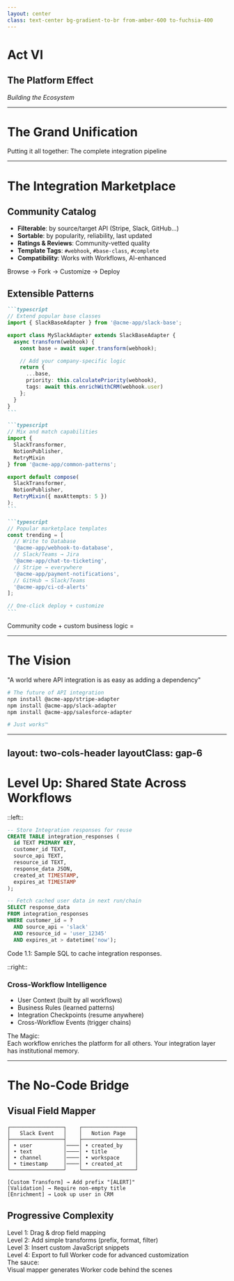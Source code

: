 ```yaml
---
layout: center
class: text-center bg-gradient-to-br from-amber-600 to-fuchsia-400
---
```


# Act VI

## The Platform Effect

_Building the Ecosystem_

<!-- speaker:
"Act Six: The Platform Effect."
Now we're going to see how all of this comes together to build an ecosystem.
Tone: Vision and synthesis — bringing it all together.
Transition: "Let me show you the complete pipeline..."
-->

---

# The Grand Unification

<div class="text-center mb-8">

<div class="text-2xl mb-6 font-bold">Putting it all together: The complete integration pipeline</div>

</div>

<script setup>
const pipelineDiagram = `
vars: {
  d2-config: {
    layout-engine: elk
  }
}
direction: right

dispatch_event: {
  label: "Event Dispatch"
  style: { fill: '#cf84a4' }
}

# AI Generation Container
ai_generation: {
  label: "AI Generation"
  style: {
    fill: '#E9D5FF'
    stroke: '#8B5CF6'
    stroke-width: 2
  }

  api_docs: {
    label: "API Docs +\\nOpenAPI Spec"
    shape: document
    style: { fill: '#3B82F6' }
  }
  ai: {
    label: "AI Model"
    shape: hexagon
    style: { fill: '#8B5CF6' }
  }
  adapter: {
    label: "Generated\\nAdapter Code"
    shape: rectangle
    style: { fill: '#10B981' }
  }

  api_docs -> ai
  ai -> adapter
}

# BYO Path
byo_adapter: {
  label: "BYO\\nAdapter"
  shape: rectangle
  style: { fill: '#EC4899' }
}

# Worker Translator
worker: {
  label: "Worker\\nTranslator"
  shape: rectangle
  style: { fill: '#F59E0B' }
}

# Orchestration
workflow: {
  label: "Workflow\\nOrchestrator"
  shape: rectangle
  style: { fill: '#EF4444' }
}
notification: {
  label: "Real-time\\nUpdates"
  shape: cloud
  style: { fill: '#84CC16' }
}

# Customer
customer: {
  label: "Customer App\\nHappy & Unified"
  shape: oval
  style: { fill: '#06B6D4' }
}

# Flow
dispatch_event -> ai_generation.adapter
dispatch_event -> byo_adapter
ai_generation.adapter -> worker
byo_adapter -> worker
worker -> workflow
workflow -> notification
notification -> customer`
</script>

<D2Diagram
  :code="pipelineDiagram"
  :scale="0.5"
  class="mx-auto"
/>

<!-- speaker:
"The Grand Unification — putting it all together. This is where all six acts converge into one coherent system."
Walk through the pipeline slowly: "Top path: API docs and OpenAPI specs go into the AI model, which generates adapter code. Bottom path: Bring-your-own adapter if you already have custom logic."
"Both paths converge at the Worker Translator. Doesn't matter if the adapter came from AI or from your engineering team — it gets the same treatment."
"Worker feeds the Workflow Orchestrator — remember, the one that can sleep for days and wake up exactly where it left off."
"Workflow sends real-time updates to your customer app, which sees one beautiful, unified schema."
Pause: "Two paths converge. AI-generated or bring-your-own. Both get edge deployment, both get workflows, both get platform benefits."
"This is the power of platform thinking. You're not building features — you're building an ecosystem where the pieces compose."
Tone: This is the synthesis moment. Everything comes together.
Transition: "But it gets even better when you add community effects..."
-->

---

# The Integration Marketplace

<div class="grid grid-cols-2 gap-8">

<div>

## **Community Catalog** <carbon-store class="inline-block" />

<div class="text-sm mt-8 p-4 bg-gray-100 dark:bg-gray-700 rounded-lg">

- **Filterable**: by source/target API (Stripe, Slack, GitHub...)
- **Sortable**: by popularity, reliability, last updated
- **Ratings & Reviews**: Community-vetted quality
- **Template Tags**: `#webhook`, `#base-class`, `#complete`
- **Compatibility**: Works with Workflows, AI-enhanced

</div>

<div class="p-4 bg-gray-100 dark:bg-gray-700 rounded-lg mt-4 text-sm font-bold">
<tabler-bulb class="inline-block" /> Browse → Fork → Customize → Deploy
</div>

</div>

<div>

## **Extensible Patterns** <tabler-puzzle class="inline-block" />

<div class="mt-8">

````md magic-move {lines: true}
```typescript
// Extend popular base classes
import { SlackBaseAdapter } from '@acme-app/slack-base';

export class MySlackAdapter extends SlackBaseAdapter {
  async transform(webhook) {
    const base = await super.transform(webhook);

    // Add your company-specific logic
    return {
      ...base,
      priority: this.calculatePriority(webhook),
      tags: await this.enrichWithCRM(webhook.user)
    };
  }
}
```

```typescript
// Mix and match capabilities
import {
  SlackTransformer,
  NotionPublisher,
  RetryMixin
} from '@acme-app/common-patterns';

export default compose(
  SlackTransformer,
  NotionPublisher,
  RetryMixin({ maxAttempts: 5 })
);
```

```typescript
// Popular marketplace templates
const trending = [
  // Write to Database
  '@acme-app/webhook-to-database',
  // Slack/Teams → Jira
  '@acme-app/chat-to-ticketing',
  // Stripe → everywhere
  '@acme-app/payment-notifications',
  // GitHub → Slack/Teams
  '@acme-app/ci-cd-alerts'
];

// One-click deploy + customize
```
````

</div>

</div>

</div>

<v-click at="2">

<div class="mt-8 text-center text-xl font-bold">
Community code + custom business logic = <tabler-heart class="inline-block text-red-500" />
</div>

</v-click>

<!-- speaker:
"The Integration Marketplace. This is where platforms become ecosystems."
Left side: "Imagine npm, but for API integrations. Filterable by source and target — 'show me all Stripe to Slack adapters.' Sortable by popularity and reliability. Ratings and reviews from the community."
"Template tags: is this a complete integration or just a base class you extend? Does it work with Workflows? Is it AI-enhanced?"
"The workflow: Browse. Fork. Customize. Deploy. Same as any other open source package."
Right side: "Extensible patterns — this is where it gets interesting."
Point to the first code block: "Extend a popular base class. Someone already wrote a solid Slack adapter. You inherit it, add your company-specific logic — priority calculation, CRM enrichment — done."
Second block: "Or mix and match capabilities like Lego blocks. SlackTransformer + NotionPublisher + RetryMixin. Compose the integration from tested, battle-hardened pieces."
Third block: "Popular templates: webhook-to-database, chat-to-ticketing, payment-notifications. The patterns that everyone needs."
Pause: "Community code + custom business logic = love."
"This isn't just 'code sharing.' This is network effects. The more adapters in the marketplace, the less work everyone has to do. Every new integration makes the platform more valuable for everyone."
Tone: This is the vision of a thriving ecosystem.
Transition: "Let me paint you the full vision..."
-->

---

# **The Vision** <carbon-rocket class="inline-block" />

<div class="p-6 bg-gradient-to-r from-blue-100 to-purple-100 dark:from-blue-900 dark:to-purple-900 rounded-lg m-8 mt-16">

<div class="text-lg font-bold mb-4">
"A world where API integration is as easy as adding a dependency"
</div>

```bash
# The future of API integration
npm install @acme-app/stripe-adapter
npm install @acme-app/slack-adapter
npm install @acme-app/salesforce-adapter

# Just works™️
```

</div>

<!-- speaker:
"The Vision: A world where API integration is as easy as adding a dependency."
Read the commands slowly: "npm install @acme-app/stripe-adapter. npm install @acme-app/slack-adapter. npm install @acme-app/salesforce-adapter."
Pause: "And it just works."
"No reading documentation. No writing transformation code. No debugging edge cases. No Kafka clusters to maintain."
"Just... works."
"Think about what this means for a startup. Day one, you need to integrate with Stripe. You npm install an adapter. Day two, customer asks for Slack notifications. npm install. Day three, they want Salesforce sync. npm install."
"You spent zero engineering time on integrations. You spent it on your actual product. The thing that makes you different."
"This is the vision. Not 'integrations are faster.' Not 'integrations are cheaper.' Integrations disappear as a concern."
Let that vision land. Let the audience imagine it.
Tone: Inspiring, but grounded in practical benefit.
Transition: "And there's one more piece that makes this all powerful — shared state..."
-->

---
layout: two-cols-header
layoutClass: gap-6
---

# Level Up: Shared State Across Workflows

::left::

```sql
-- Store Integration responses for reuse
CREATE TABLE integration_responses (
  id TEXT PRIMARY KEY,
  customer_id TEXT,
  source_api TEXT,
  resource_id TEXT,
  response_data JSON,
  created_at TIMESTAMP,
  expires_at TIMESTAMP
);

-- Fetch cached user data in next run/chain
SELECT response_data
FROM integration_responses
WHERE customer_id = ?
  AND source_api = 'slack'
  AND resource_id = 'user_12345'
  AND expires_at > datetime('now');
```
<div class="text-center text-xs">
  Code 1.1: Sample SQL to cache integration responses.
</div>

::right::

### **Cross-Workflow Intelligence** <carbon-rocket class="inline-block" />

<div class="mt-4 p-4 bg-neutral-100 dark:bg-neutral-700 rounded text-sm">

- <tabler-user class="inline-block" /> User Context (built by all workflows)
- <tabler-clipboard class="inline-block" /> Business Rules (learned patterns)
- <tabler-bookmark class="inline-block" /> Integration Checkpoints (resume anywhere)
- <tabler-link class="inline-block" /> Cross-Workflow Events (trigger chains)

</div>

<div v-click="1" class="mt-6 p-4 bg-gradient-to-r from-green-100 to-blue-100 dark:from-green-900 dark:to-blue-900 rounded-lg">
<div class="font-bold">The Magic:</div>
<div class="text-sm">Each workflow enriches the platform for all others. Your integration layer has institutional memory.</div>
</div>

<!-- speaker:
"Level Up: Shared State Across Workflows. This is where the platform becomes intelligent."
Point to the SQL schema: "Store integration responses for reuse. You called Slack's user API to fetch Alice's profile? Cache it. Next workflow that needs Alice's data? Instant retrieval. No redundant API calls."
"This isn't just caching. It's building institutional memory."
Right side: "User Context built by all workflows. Every time any integration touches a user, it enriches the shared knowledge base."
"Business Rules — the platform learns patterns. 'Alice from Engineering always wants critical alerts in #ops, not #engineering.' That's stored. Applied automatically."
"Integration Checkpoints — resume anywhere. Workflow A fetched Stripe data. Workflow B can pick up exactly where A left off."
"Cross-Workflow Events — trigger chains. Stripe payment succeeds → send Slack notification → create Salesforce lead → all choreographed, all durable."
Pause on the magic: "Each workflow enriches the platform for all others. Your integration layer has institutional memory."
"This is the difference between a tool and a platform. A tool runs code. A platform learns, remembers, and gets smarter over time."
Tone: This is sophisticated infrastructure made simple.
Transition: "But what about non-technical users? Can they benefit too?"
-->

---

# The No-Code Bridge

<div class="grid grid-cols-2 gap-8">

<div>

## **Visual Field Mapper** <tabler-palette class="inline-block" />

<div class="p-4 mt-8 bg-gray-100 dark:bg-gray-800 rounded-lg">

```text
┌─────────────────┐    ┌─────────────────┐
│   Slack Event   │    │   Notion Page   │
├─────────────────┤    ├─────────────────┤
│ • user          │────│ • created_by    │
│ • text          │────│ • title         │
│ • channel       │────│ • workspace     │
│ • timestamp     │────│ • created_at    │
└─────────────────┘    └─────────────────┘

[Custom Transform] → Add prefix "[ALERT]"
[Validation] → Require non-empty title
[Enrichment] → Look up user in CRM
```

</div>

</div>

<div v-click>

## **Progressive Complexity** <carbon-rocket class="inline-block" />

<div class="space-y-4 mt-4 mt-8 text-sm">

<div class="p-3 bg-green-100 dark:bg-green-900 rounded">
<span class="font-bold">Level 1</span>: Drag & drop field mapping
</div>

<div class="p-3 bg-blue-100 dark:bg-blue-900 rounded">
<span class="font-bold">Level 2</span>: Add simple transforms (prefix, format, filter)
</div>

<div class="p-3 bg-purple-100 dark:bg-violet-500 rounded">
<span class="font-bold">Level 3</span>: Insert custom JavaScript snippets
</div>

<div class="p-3 bg-amber-100 dark:bg-amber-600 rounded">
<span class="font-bold">Level 4</span>: Export to full Worker code for advanced customization
</div>

</div>

<div class="mt-6 p-4 bg-gradient-to-r from-green-100 to-blue-100 dark:from-green-900 dark:to-blue-900 rounded-lg">
<div class="font-bold">The sauce:</div>
<div class="text-sm">Visual mapper generates Worker code behind the scenes</div>
</div>

</div>

</div>

<!-- speaker:
"The No-Code Bridge. Because not everyone wants to write code. And that's okay."
Left: "Visual field mapper. Drag Slack's 'user' field to Notion's 'created_by'. Drag 'text' to 'title'. Drag 'channel' to 'workspace'."
"Add transforms visually: prefix title with '[ALERT]'. Add validation: require non-empty title. Add enrichment: look up user in CRM."
"This is Zapier-level simplicity. But with platform-level power."
Right: "Progressive complexity — this is the secret sauce."
"Level 1: You're a product manager. Drag and drop. No code. Build an integration in 5 minutes."
"Level 2: You're a power user. Add simple transforms — prefix, format, filter. Still no code."
"Level 3: You're developer-adjacent. Insert custom JavaScript snippets for complex logic. Little code."
"Level 4: You're an engineer. Export to full Worker code. Complete control."
Pause: "One interface. Four levels of expertise. Everyone gets exactly the abstraction they need."
"And here's the beautiful part: the visual mapper generates Worker code behind the scenes. Level 1 user builds an integration visually? It deploys as a real Worker. Same infrastructure as the engineers use."
"No separate 'no-code runtime.' No performance penalty. No feature limitations. The no-code tool is just a different UI for the same powerful platform."
Tone: Inclusivity and practical design.
Transition: "So that's the platform. Let's bring it home..."
-->

